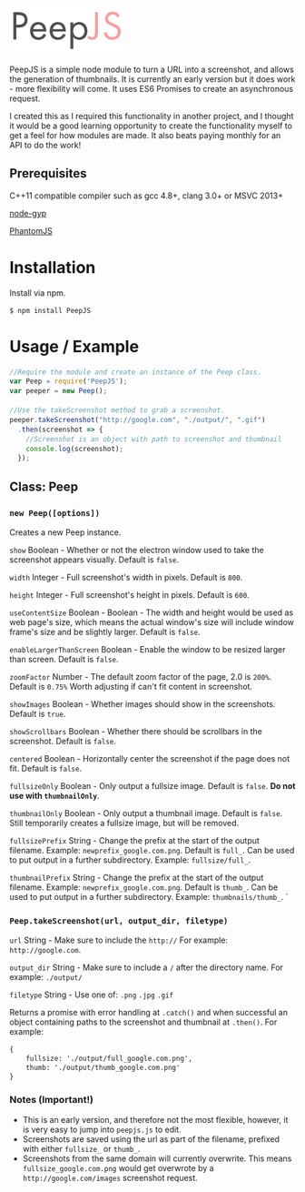 ![alt tag](https://raw.githubusercontent.com/williamipark/PeepJS/master/images/peepjs.png)
-----------------
PeepJS is a simple node module to turn a URL into a screenshot, and allows the generation of thumbnails. It is currently an early version but it does work - more flexibility will come. It uses ES6 Promises to create an asynchronous request.

I created this as I required this functionality in another project, and I thought it would be a good learning opportunity to create the functionality myself to get a feel for how modules are made. It also beats paying monthly for an API to do the work! 

## Prerequisites
C++11 compatible compiler such as gcc 4.8+, clang 3.0+ or MSVC 2013+

[node-gyp](https://github.com/nodejs/node-gyp#installation)

[PhantomJS](http://phantomjs.org/)

# Installation

Install via npm.
```
$ npm install PeepJS
```

# Usage / Example
```javascript
//Require the module and create an instance of the Peep class.
var Peep = require('PeepJS');
var peeper = new Peep();

//Use the takeScreenshot method to grab a screenshot.
peeper.takeScreenshot("http://google.com", "./output/", ".gif")
  .then(screenshot => {
    //Screenshot is an object with path to screenshot and thumbnail
    console.log(screenshot);
  });
```

## Class: Peep
### `new Peep([options])`
Creates a new Peep instance.

`show` Boolean - Whether or not the electron window used to take the screenshot appears visually. Default is `false`.

`width` Integer - Full screenshot's width in pixels. Default is `800`.

`height` Integer - Full screenshot's height in pixels. Default is `600`.

`useContentSize` Boolean - Boolean - The width and height would be used as web page's size, which means the actual window's size will include window frame's size and be slightly larger. Default is `false`.

`enableLargerThanScreen` Boolean - Enable the window to be resized larger than screen. Default is `false`.

`zoomFactor` Number - The default zoom factor of the page, 2.0 is `200%`. Default is `0.75%` Worth adjusting if can't fit content in screenshot.

`showImages` Boolean - Whether images should show in the screenshots. Default is `true`.

`showScrollbars` Boolean - Whether there should be scrollbars in the screenshot. Default is `false`.

`centered` Boolean - Horizontally center the screenshot if the page does not fit. Default is `false`.

`fullsizeOnly` Boolean - Only output a fullsize image. Default is `false`. **Do not use with `thumbnailOnly`**.

`thumbnailOnly` Boolean - Only output a thumbnail image. Default is `false`. Still temporarily creates a fullsize image, but will be removed.

`fullsizePrefix` String - Change the prefix at the start of the output filename. Example: `newprefix_google.com.png`. Default is `full_`. Can be used to put output in a further subdirectory. Example: `fullsize/full_`.

`thumbnailPrefix` String - Change the prefix at the start of the output filename. Example: `newprefix_google.com.png`. Default is `thumb_`. Can be used to put output in a further subdirectory. Example: `thumbnails/thumb_`.
`

### `Peep.takeScreenshot(url, output_dir, filetype)`

`url` String - Make sure to include the `http://` For example: `http://google.com`.

`output_dir` String - Make sure to include a `/` after the directory name. For example: `./output/` 

`filetype` String - Use one of: `.png` `.jpg` `.gif`

Returns a promise with error handling at `.catch()` and when successful an object containing paths to the screenshot and thumbnail at `.then()`. For example:

```
{
    fullsize: './output/full_google.com.png',
    thumb: './output/thumb_google.com.png'
}
```

### Notes (Important!)

- This is an early version, and therefore not the most flexible, however, it is very easy to jump into `peepjs.js` to edit.
- Screenshots are saved using the url as part of the filename, prefixed with either `fullsize_` or `thumb_`.
- Screenshots from the same domain will currently overwrite. This means `fullsize_google.com.png` would get overwrote by a  `http://google.com/images` screenshot request.


